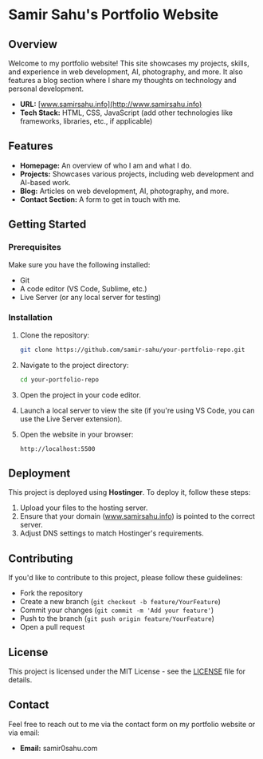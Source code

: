 # Samir Sahu's Portfolio Website

## Overview
Welcome to my portfolio website! This site showcases my projects, skills, and experience in web development, AI, photography, and more. It also features a blog section where I share my thoughts on technology and personal development.

- **URL:** [www.samirsahu.info](http://www.samirsahu.info)
- **Tech Stack:** HTML, CSS, JavaScript (add other technologies like frameworks, libraries, etc., if applicable)

## Features
- **Homepage:** An overview of who I am and what I do.
- **Projects:** Showcases various projects, including web development and AI-based work.
- **Blog:** Articles on web development, AI, photography, and more.
- **Contact Section:** A form to get in touch with me.

## Getting Started

### Prerequisites
Make sure you have the following installed:
- Git
- A code editor (VS Code, Sublime, etc.)
- Live Server (or any local server for testing)

### Installation

1. Clone the repository:

   ```bash
   git clone https://github.com/samir-sahu/your-portfolio-repo.git
   ```

2. Navigate to the project directory:

   ```bash
   cd your-portfolio-repo
   ```

3. Open the project in your code editor.

4. Launch a local server to view the site (if you're using VS Code, you can use the Live Server extension).

5. Open the website in your browser:

   ```
   http://localhost:5500
   ```

## Deployment
This project is deployed using **Hostinger**. To deploy it, follow these steps:

1. Upload your files to the hosting server.
2. Ensure that your domain (www.samirsahu.info) is pointed to the correct server.
3. Adjust DNS settings to match Hostinger's requirements.

## Contributing
If you'd like to contribute to this project, please follow these guidelines:
- Fork the repository
- Create a new branch (`git checkout -b feature/YourFeature`)
- Commit your changes (`git commit -m 'Add your feature'`)
- Push to the branch (`git push origin feature/YourFeature`)
- Open a pull request

## License
This project is licensed under the MIT License - see the [LICENSE](LICENSE) file for details.

## Contact
Feel free to reach out to me via the contact form on my portfolio website or via email:
- **Email:** samir0sahu.com
